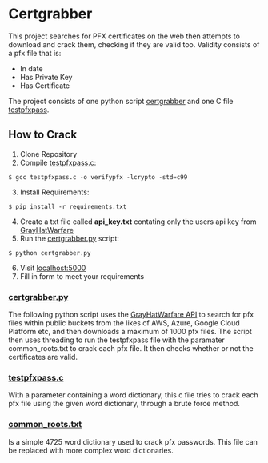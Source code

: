 # Certgrabber
This project searches for PFX certificates on the web then attempts to download and crack them, checking if they are valid too.
Validity consists of a pfx file that is:
- In date
- Has Private Key
- Has Certificate
  
The project consists of one python script [certgrabber](certgrabber.py) and one C file [testpfxpass](testpfxpass.c).
## How to Crack
1. Clone Repository
1. Compile [testpfxpass.c](testpfxpass.c):
```
$ gcc testpfxpass.c -o verifypfx -lcrypto -std=c99
```
3. Install Requirements:
```
$ pip install -r requirements.txt
```
4. Create a txt file called **api_key.txt** contating only the users api key from [GrayHatWarfare](https://buckets.grayhatwarfare.com) 
5. Run the [certgrabber.py](certgrabber.py) script:
```
$ python certgrabber.py
```
6. Visit [localhost:5000](http://localhost:5000)
7. Fill in form to meet your requirements

### [certgrabber.py](certgrabber.py)
The following python script uses the [GrayHatWarfare API](https://buckets.grayhatwarfare.com/api/v2/files) to search for pfx files within public buckets from the likes of AWS, Azure, Google Cloud Platform etc, and then downloads a maximum of 1000 pfx files. The script then uses threading to run the testpfxpass file with the paramater common_roots.txt to crack each pfx file. It then checks whether or not the certificates are valid.
### [testpfxpass.c](testpfxpass.c)
With a parameter containing a word dictionary, this c file tries to crack each pfx file using the given word dictionary, through a brute force method.
### [common_roots.txt](common_roots.txt)
Is a simple 4725 word dictionary used to crack pfx passwords. This file can be replaced with more complex word dictionaries.

